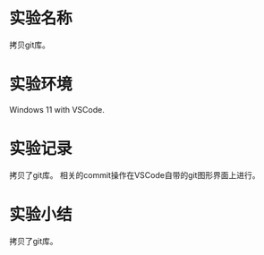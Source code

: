# 实验名称

拷贝git库。

# 实验环境

Windows 11 with VSCode.

# 实验记录

拷贝了git库。
相关的commit操作在VSCode自带的git图形界面上进行。

# 实验小结

拷贝了git库。